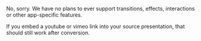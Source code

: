 No, sorry. We have no plans to ever support transitions, effects, interactions or other app-specific features. 

If you embed a youtube or vimeo link into your source presentation, that should still work after conversion.
